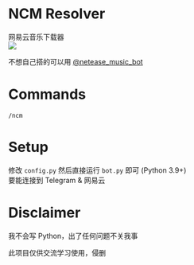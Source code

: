 # NCM Resolver

网易云音乐下载器  
![](https://upload.cc/i1/2022/07/10/Bsno7U.png)

不想自己搭的可以用 [@netease_music_bot](https://t.me/netease_music_bot)

# Commands

`/ncm`

# Setup

修改 `config.py` 然后直接运行 `bot.py` 即可 (Python 3.9+)  
要能连接到 Telegram & 网易云

# Disclaimer

我不会写 Python，出了任何问题不关我事  

此项目仅供交流学习使用，侵删